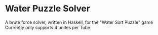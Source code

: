 # Water Puzzle Solver
A brute force solver, written in Haskell, for the "Water Sort Puzzle" game
Currently only supports 4 unites per Tube
